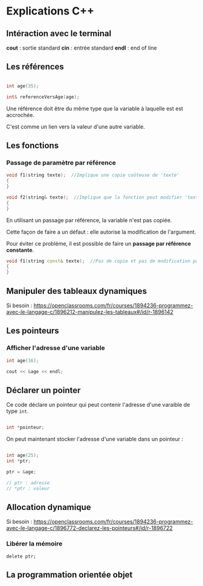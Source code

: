 # Explications C++

## Intéraction avec le terminal

**cout** : sortie standard
**cin** : entrée standard
**endl** : end of line

## Les références

```c++

int age(35);

int& referenceVersAge(age);

```

Une référence doit être du même type que la variable à laquelle est est accrochée.

C'est comme un lien vers la valeur d'une autre variable.

## Les fonctions

### Passage de paramètre par référence

```c++
void f1(string texte);  //Implique une copie coûteuse de 'texte' 
{
}

void f2(string& texte);  //Implique que la fonction peut modifier 'texte' 
{
}
```

En utilisant un passage par référence, la variable n'est pas copiée.

Cette façon de faire a un défaut : elle autorise la modification de l'argument.

Pour éviter ce problème, il est possible de faire un **passage par référence constante**.

```c++
void f1(string const& texte);  //Pas de copie et pas de modification possible
{
}
```

## Manipuler des tableaux dynamiques

Si besoin : https://openclassrooms.com/fr/courses/1894236-programmez-avec-le-langage-c/1896212-manipulez-les-tableaux#/id/r-1896142

## Les pointeurs

### Afficher l'adresse d'une variable

```c++
int age(16);

cout << &age << endl;
```

## Déclarer un pointer

Ce code déclare un pointeur qui peut contenir l'adresse d'une varaible de type `int`.

```c++

int *pointeur;

```

On peut maintenant stocker l'adresse d'une variable dans un pointeur : 

```c++

int age(25);
int *ptr;

ptr = &age;

// ptr : adresse
// *ptr : valeur

```

## Allocation dynamique 

Si besoin : https://openclassrooms.com/fr/courses/1894236-programmez-avec-le-langage-c/1896772-declarez-les-pointeurs#/id/r-1896722

### Libérer la mémoire

`delete ptr;`

## La programmation orientée objet




